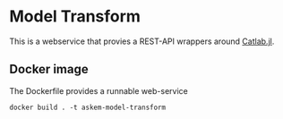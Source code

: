 # Model Transform
This is a webservice that provies a REST-API wrappers around [Catlab.jl](https://github.com/AlgebraicJulia/Catlab.jl). 


## Docker image
The Dockerfile provides a runnable web-service

```
docker build . -t askem-model-transform
```
